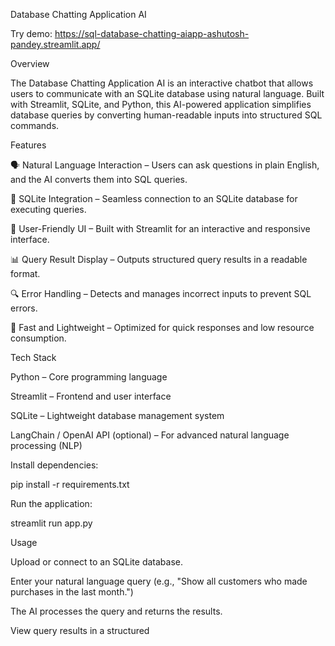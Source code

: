 Database Chatting Application AI


Try demo: https://sql-database-chatting-aiapp-ashutosh-pandey.streamlit.app/

Overview

The Database Chatting Application AI is an interactive chatbot that allows users to communicate with an SQLite database using natural language. Built with Streamlit, SQLite, and Python, this AI-powered application simplifies database queries by converting human-readable inputs into structured SQL commands.

Features

🗣️ Natural Language Interaction – Users can ask questions in plain English, and the AI converts them into SQL queries.

📂 SQLite Integration – Seamless connection to an SQLite database for executing queries.

🎨 User-Friendly UI – Built with Streamlit for an interactive and responsive interface.

📊 Query Result Display – Outputs structured query results in a readable format.

🔍 Error Handling – Detects and manages incorrect inputs to prevent SQL errors.

🚀 Fast and Lightweight – Optimized for quick responses and low resource consumption.

Tech Stack

Python – Core programming language

Streamlit – Frontend and user interface

SQLite – Lightweight database management system

LangChain / OpenAI API (optional) – For advanced natural language processing (NLP)

Install dependencies:

pip install -r requirements.txt

Run the application:

streamlit run app.py

Usage

Upload or connect to an SQLite database.

Enter your natural language query (e.g., "Show all customers who made purchases in the last month.")

The AI processes the query and returns the results.

View query results in a structured

